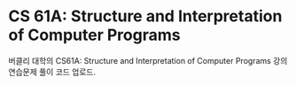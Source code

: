 # CS 61A: Structure and Interpretation of Computer Programs
버클리 대학의 CS61A: Structure and Interpretation of Computer Programs 강의 연습문제 풀이 코드 업로드.
